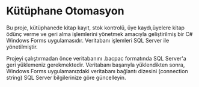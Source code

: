 # Kütüphane Otomasyon

Bu proje, kütüphanede kitap kayıt, stok kontrolü, üye kaydı,üyelere kitap ödünç verme ve geri alma işlemlerini yönetmek amacıyla geliştirilmiş bir C# Windows Forms uygulamasıdır. Veritabanı işlemleri SQL Server ile yönetilmiştir.

Projeyi çalıştırmadan önce veritabanını .bacpac formatında SQL Server'a geri yüklemeniz gerekmektedir.
Veritabanı başarıyla yüklendikten sonra, Windows Forms uygulamanızdaki veritabanı bağlantı dizesini (connection string) SQL Server bilgilerinize göre güncelleyin.
